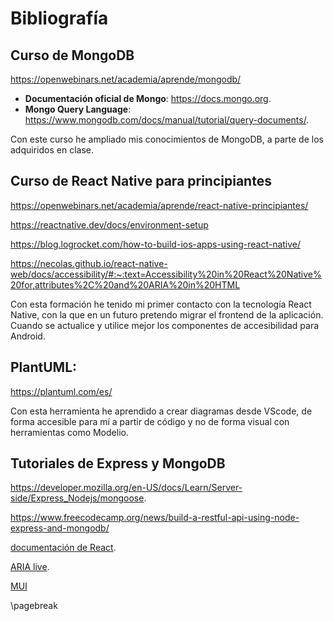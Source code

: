 # Bibliografía
    

 ## Curso de MongoDB
https://openwebinars.net/academia/aprende/mongodb/

* **Documentación oficial de Mongo**: <https://docs.mongo.org>.
* **Mongo Query Language**: <https://www.mongodb.com/docs/manual/tutorial/query-documents/>.


Con este curso he ampliado mis conocimientos de MongoDB, a parte de los adquiridos en clase.


## Curso de React Native para principiantes
https://openwebinars.net/academia/aprende/react-native-principiantes/

https://reactnative.dev/docs/environment-setup

https://blog.logrocket.com/how-to-build-ios-apps-using-react-native/

https://necolas.github.io/react-native-web/docs/accessibility/#:~:text=Accessibility%20in%20React%20Native%20for,attributes%2C%20and%20ARIA%20in%20HTML

Con esta formación he tenido mi primer contacto con la tecnología React Native, con la que en un futuro pretendo migrar el frontend de la aplicación. Cuando se actualice y utilice mejor los componentes de accesibilidad para Android.

## PlantUML:
https://plantuml.com/es/

Con esta herramienta he aprendido a crear diagramas desde VScode, de forma accesible para mí a partir de código y no de forma visual con herramientas como Modelio.

## Tutoriales de Express y MongoDB 
https://developer.mozilla.org/en-US/docs/Learn/Server-side/Express_Nodejs/mongoose.

https://www.freecodecamp.org/news/build-a-restful-api-using-node-express-and-mongodb/

[documentación de React](https://reactjs.org/).

[ARIA live](https://developer.mozilla.org/en-US/docs/Web/Accessibility/ARIA/ARIA_Live_Regions).

[MUI](https://mui.com/)

\pagebreak